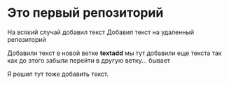 # Это первый репозиторий

На всякий случай добавил текст
Добавил текст на удаленный репозиторий

Добавили текст в новой ветке **textadd** мы тут добавили еще текста так как до этого забыли перейти в другую ветку... бывает

Я решил тут тоже добавить текст.